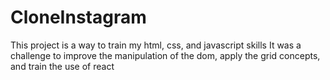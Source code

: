 # CloneInstagram
This project is a way to train my html, css, and javascript skills
It was a challenge to improve the manipulation of the dom, apply the grid concepts, and train the use of react
